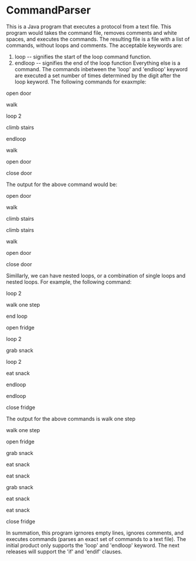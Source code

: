 # CommandParser
This is a Java program that executes a protocol from a text file. This program would takes the command file, removes comments and white spaces, and executes the commands. The resulting file is a file with a list of commands, without loops and comments. 
The acceptable keywords are:
  1. loop -- signifies the start of the loop command function.
  2. endloop -- signifies the end of the loop function
Everything else is a command. The commands inbetween the 'loop' and 'endloop' keyword are executed a set number of times determined by the digit after the loop keyword. 
The following commands for exaxmple:

open door

walk 

loop 2

climb stairs

endloop

walk

open door

close door

The output for the above command would be:

open door

walk 

climb stairs

climb stairs

walk

open door

close door

Simillarly, we can have nested loops, or a combination of single loops and nested loops. 
For example, the following command:

loop 2

walk one step

end loop

open fridge

loop 2

grab snack

loop 2

eat snack

endloop

endloop

close fridge
      
The output for the above commands is
walk one step

walk one step

open fridge

grab snack

eat snack

eat snack

grab snack

eat snack

eat snack

close fridge
  
In summation, this program igrnores empty lines, ignores comments, and executes commands (parses an exact set of commands to a text file). The initial product only supports the 'loop' and 'endloop' keyword. The next releases will support the 'if' and 'endif' clauses. 
